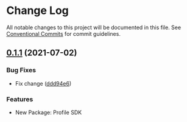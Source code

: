 # Change Log

All notable changes to this project will be documented in this file.
See [Conventional Commits](https://conventionalcommits.org) for commit guidelines.

## [0.1.1](https://github.com/suncoinchain/suncoin-toolkit/tree/master/packages/suncoin-profile-sdk/compare/@suncoin/profile-sdk@0.1.2...@suncoin/profile-sdk@0.1.1) (2021-07-02)


### Bug Fixes

* Fix change ([ddd94e6](https://github.com/suncoinchain/suncoin-toolkit/tree/master/packages/suncoin-profile-sdk/commit/ddd94e60ed8c80f353cbd05f5a9ca0dab469354f))






### Features

* New Package: Profile SDK
